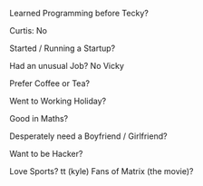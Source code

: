 Learned Programming before Tecky?

Curtis: No

Started / Running a Startup?

Had an unusual Job?  No Vicky

Prefer Coffee or Tea?

Went to Working Holiday?

Good in Maths?

Desperately need a Boyfriend / Girlfriend?

Want to be Hacker?


Love Sports?
tt (kyle)
Fans of Matrix (the movie)?



